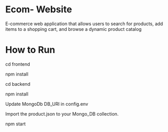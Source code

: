 # Ecom- Website

E-commerce web application that allows users to search for products, add items to a shopping cart, and browse a dynamic product catalog

# How to Run
cd frontend

npm install

cd backend 

npm install

Update MongoDb DB_URl in config.env

Import the product.json to your Mongo_DB collection.

npm start

